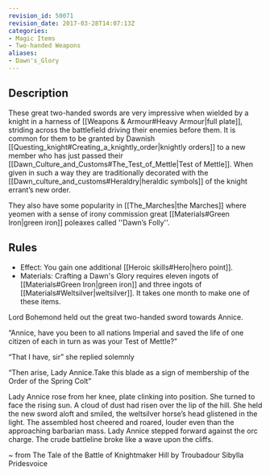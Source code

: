 ```yaml
---
revision_id: 50071
revision_date: 2017-03-28T14:07:13Z
categories:
- Magic Items
- Two-handed Weapons
aliases:
- Dawn's_Glory
---
```



## Description
These great two-handed swords are very impressive when wielded by a knight in a harness of [[Weapons & Armour#Heavy Armour|full plate]], striding across the battlefield driving their enemies before them. It is common for them to be granted by Dawnish [[Questing_knight#Creating_a_knightly_order|knightly orders]] to a new member who has just passed their [[Dawn_Culture_and_Customs#The_Test_of_Mettle|Test of Mettle]]. When given in such a way they are traditionally decorated with the [[Dawn_culture_and_customs#Heraldry|heraldic symbols]] of the knight errant’s new order.

They also have some popularity in [[The_Marches|the Marches]] where yeomen with a sense of irony commission great [[Materials#Green Iron|green iron]] poleaxes called ''Dawn’s Folly''.

## Rules

* Effect: You gain one additional [[Heroic skills#Hero|hero point]].
* Materials: Crafting a Dawn's Glory requires eleven ingots of [[Materials#Green Iron|green iron]] and three ingots of [[Materials#Weltsilver|weltsilver]]. It takes one month to make one of these items.


Lord Bohemond held out the great two-handed sword towards Annice.

“Annice, have you been to all nations Imperial and saved the life of one citizen of each in turn as was your Test of Mettle?”

“That I have, sir” she replied solemnly

“Then  arise, Lady Annice.Take this blade as a sign of membership of the Order of the Spring Colt”

Lady Annice rose from her knee, plate clinking into position. She turned to face the rising sun. A cloud of dust had risen over the lip of the hill. 
She held the new sword aloft and smiled, the weltsilver horse’s head glistened in the light.
The assembled host cheered and roared, louder even than the approaching barbarian mass.
Lady Annice stepped forward against the orc charge. The crude battleline broke like a wave upon the cliffs.

~ from The Tale of the Battle of Knightmaker Hill by Troubadour Sibylla Pridesvoice



